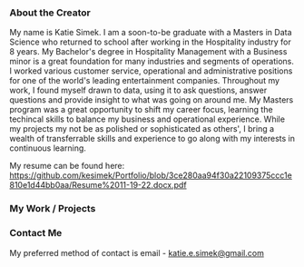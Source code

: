 ### About the Creator

My name is Katie Simek.  I am a soon-to-be graduate with a Masters in Data Science who returned to school after working in the Hospitality industry for 8 years.  My Bachelor's degree in Hospitality Management with a Business minor is a great foundation for many industries and segments of operations.  I worked various customer service, operational and administrative positions for one of the world's leading entertainment companies.  Throughout my work, I found myself drawn to data, using it to ask questions, answer questions and provide insight to what was going on around me.  My Masters program was a great opportunity to shift my career focus, learning the techincal skills to balance my business and operational experience.  While my projects my not be as polished or sophisticated as others', I bring a wealth of transferrable skills and experience to go along with my interests in continuous learning.


My resume can be found here:
https://github.com/kesimek/Portfolio/blob/3ce280aa94f30a22109375ccc1e810e1d44bb0aa/Resume%2011-19-22.docx.pdf

### My Work / Projects

### Contact Me

My preferred method of contact is email - katie.e.simek@gmail.com

